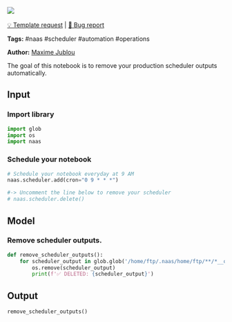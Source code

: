 <a href="https://app.naas.ai/user-redirect/naas/downloader?url=https://raw.githubusercontent.com/jupyter-naas/awesome-notebooks/master/Naas/Naas_Remove_Scheduler_Outputs.ipynb" target="_parent"><img src="https://naasai-public.s3.eu-west-3.amazonaws.com/open_in_naas.svg"/></a><br><br><a href="https://github.com/jupyter-naas/awesome-notebooks/issues/new?assignees=&labels=&template=template-request.md&title=Tool+-+Action+of+the+notebook+">💡 Template request</a> | <a href="https://github.com/jupyter-naas/awesome-notebooks/issues/new?assignees=&labels=bug&template=bug_report.md&title=Naas+-+Remove+Scheduler+Outputs:+Error+short+description">🚨 Bug report</a>

**Tags:** #naas #scheduler #automation #operations

**Author:** [Maxime Jublou](https://www.linkedin.com/in/maximejublou)

The goal of this notebook is to remove your production scheduler outputs automatically.

## Input

### Import library


```python
import glob
import os
import naas
```

### Schedule your notebook


```python
# Schedule your notebook everyday at 9 AM
naas.scheduler.add(cron="0 9 * * *")

#-> Uncomment the line below to remove your scheduler
# naas.scheduler.delete()
```

## Model

### Remove scheduler outputs.


```python
def remove_scheduler_outputs():
    for scheduler_output in glob.glob('/home/ftp/.naas/home/ftp/**/*__output_*.ipynb', recursive=True):
        os.remove(scheduler_output)
        print(f'✅ DELETED: {scheduler_output}')
```

## Output


```python
remove_scheduler_outputs()
```
